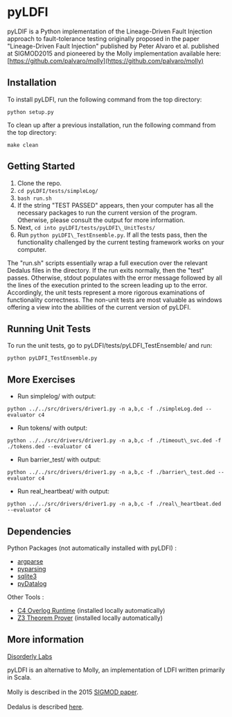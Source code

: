 # pyLDFI

pyLDIF is a Python implementation of the Lineage-Driven Fault Injection approach to fault-tolerance testing originally proposed in the paper "Lineage-Driven Fault Injection" published by Peter Alvaro et al. published at SIGMOD2015 and pioneered by the Molly implementation available here: [https://github.com/palvaro/molly](https://github.com/palvaro/molly)

## Installation

To install pyLDFI, run the following command from the top directory:
```
python setup.py
```
To clean up after a previous installation, run the following command from the top directory:
```
make clean
```

## Getting Started

1. Clone the repo.
2. ```cd pyLDFI/tests/simpleLog/```
3. ```bash run.sh```
4. If the string "TEST PASSED" appears, then your computer has all the necessary packages to run the current version of the program. Otherwise, please consult the output for more information.
5. Next, ```cd into pyLDFI/tests/pyLDFI\_UnitTests/```
6. Run ```python pyLDFI\_TestEnsemble.py```. If all the tests pass, then the functionality challenged by the current testing framework works on your computer.

The "run.sh" scripts essentially wrap a full execution over the relevant Dedalus files in the directory. If the run exits normally, then the "test" passes. Otherwise, stdout populates with the error message followed by all the lines of the execution printed to the screen leading up to the error. Accordingly, the unit tests represent a more rigorous examinations of functionality correctness. The non-unit tests are most valuable as windows offering a view into the abilities of the current version of pyLDFI.

## Running Unit Tests
To run the unit tests, go to pyLDFI/tests/pyLDFI_TestEnsemble/ and run:
```
python pyLDFI_TestEnsemble.py
```

## More Exercises

* Run simplelog/ with output: 
```
python ../../src/drivers/driver1.py -n a,b,c -f ./simpleLog.ded --evaluator c4
```
* Run tokens/ with output: 
```
python ../../src/drivers/driver1.py -n a,b,c -f ./timeout\_svc.ded -f ./tokens.ded --evaluator c4
```
* Run barrier\_test/ with output: 
```
python ../../src/drivers/driver1.py -n a,b,c -f ./barrier\_test.ded --evaluator c4
```
* Run real\_heartbeat/ with output: 
```
python ../../src/drivers/driver1.py -n a,b,c -f ./real\_heartbeat.ded --evaluator c4
```

## Dependencies
Python Packages (not automatically installed with pyLDFI) :
  * [argparse](https://pypi.python.org/pypi/argparse)
  * [pyparsing](http://pyparsing.wikispaces.com/Download+and+Installation)
  * [sqlite3](https://docs.python.org/2/library/sqlite3.html)
  * [pyDatalog](https://sites.google.com/site/pydatalog/installation)

Other Tools :
  * [C4 Overlog Runtime](https://github.com/bloom-lang/c4) (installed locally automatically)
  * [Z3 Theorem Prover](https://github.com/Z3Prover/z3) (installed locally automatically)

## More information

[Disorderly Labs](https://disorderlylabs.github.io)

pyLDFI is an alternative to Molly, an implementation of LDFI written primarily in Scala.<br><br>
Molly is described in the 2015 [SIGMOD paper](http://people.ucsc.edu/~palvaro/molly.pdf).<br><br>
Dedalus is described [here](http://www.eecs.berkeley.edu/Pubs/TechRpts/2009/EECS-2009-173.html).
